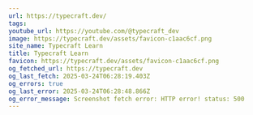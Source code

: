 ```yaml
---
url: https://typecraft.dev/
tags: 
youtube_url: https://youtube.com/@typecraft_dev
image: https://typecraft.dev/assets/favicon-c1aac6cf.png
site_name: Typecraft Learn
title: Typecraft Learn
favicon: https://typecraft.dev/assets/favicon-c1aac6cf.png
og_fetched_url: https://typecraft.dev
og_last_fetch: 2025-03-24T06:28:19.403Z
og_errors: true
og_last_error: 2025-03-24T06:28:48.866Z
og_error_message: Screenshot fetch error: HTTP error! status: 500
---
```

